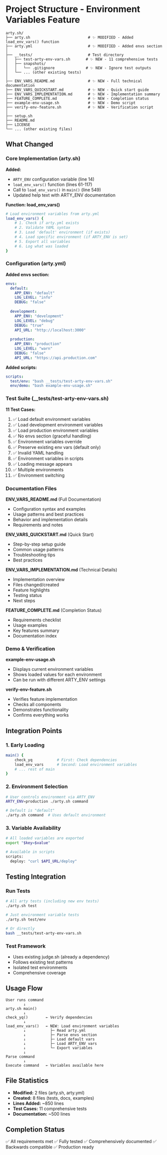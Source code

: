 # Project Structure - Environment Variables Feature

```
arty.sh/
├── arty.sh                          # ✨ MODIFIED - Added load_env_vars() function
├── arty.yml                         # ✨ MODIFIED - Added envs section
│
├── __tests/                         # Test directory
│   ├── test-arty-env-vars.sh       # ✨ NEW - 11 comprehensive tests
│   ├── snapshots/
│   │   └── .gitignore              # ✨ NEW - Ignore test outputs
│   └── ... (other existing tests)
│
├── ENV_VARS_README.md               # ✨ NEW - Full technical documentation
├── ENV_VARS_QUICKSTART.md           # ✨ NEW - Quick start guide
├── ENV_VARS_IMPLEMENTATION.md       # ✨ NEW - Implementation summary
├── FEATURE_COMPLETE.md              # ✨ NEW - Completion status
├── example-env-usage.sh             # ✨ NEW - Demo script
├── verify-env-feature.sh            # ✨ NEW - Verification script
│
├── setup.sh
├── README.md
├── LICENSE
└── ... (other existing files)
```

## What Changed

### Core Implementation (arty.sh)

**Added:**
- `ARTY_ENV` configuration variable (line 14)
- `load_env_vars()` function (lines 61-117)
- Call to `load_env_vars()` in `main()` (line 549)
- Updated help text with ARTY_ENV documentation

**Function: load_env_vars()**
```bash
# Load environment variables from arty.yml
load_env_vars() {
    # 1. Check if arty.yml exists
    # 2. Validate YAML syntax
    # 3. Load 'default' environment (if exists)
    # 4. Load specific environment (if ARTY_ENV is set)
    # 5. Export all variables
    # 6. Log what was loaded
}
```

### Configuration (arty.yml)

**Added envs section:**
```yaml
envs:
  default:
    APP_ENV: "default"
    LOG_LEVEL: "info"
    DEBUG: "false"
  
  development:
    APP_ENV: "development"
    LOG_LEVEL: "debug"
    DEBUG: "true"
    API_URL: "http://localhost:3000"
  
  production:
    APP_ENV: "production"
    LOG_LEVEL: "warn"
    DEBUG: "false"
    API_URL: "https://api.production.com"
```

**Added scripts:**
```yaml
scripts:
  test/env: "bash __tests/test-arty-env-vars.sh"
  env/demo: "bash example-env-usage.sh"
```

### Test Suite (__tests/test-arty-env-vars.sh)

**11 Test Cases:**
1. ✅ Load default environment variables
2. ✅ Load development environment variables
3. ✅ Load production environment variables
4. ✅ No envs section (graceful handling)
5. ✅ Environment variables override
6. ✅ Preserve existing env vars (default only)
7. ✅ Invalid YAML handling
8. ✅ Environment variables in scripts
9. ✅ Loading message appears
10. ✅ Multiple environments
11. ✅ Environment switching

### Documentation Files

**ENV_VARS_README.md** (Full Documentation)
- Configuration syntax and examples
- Usage patterns and best practices
- Behavior and implementation details
- Requirements and notes

**ENV_VARS_QUICKSTART.md** (Quick Start)
- Step-by-step setup guide
- Common usage patterns
- Troubleshooting tips
- Best practices

**ENV_VARS_IMPLEMENTATION.md** (Technical Details)
- Implementation overview
- Files changed/created
- Feature highlights
- Testing status
- Next steps

**FEATURE_COMPLETE.md** (Completion Status)
- Requirements checklist
- Usage examples
- Key features summary
- Documentation index

### Demo & Verification

**example-env-usage.sh**
- Displays current environment variables
- Shows loaded values for each environment
- Can be run with different ARTY_ENV settings

**verify-env-feature.sh**
- Verifies feature implementation
- Checks all components
- Demonstrates functionality
- Confirms everything works

## Integration Points

### 1. Early Loading
```bash
main() {
    check_yq           # First: Check dependencies
    load_env_vars      # Second: Load environment variables
    # ... rest of main
}
```

### 2. Environment Selection
```bash
# User controls environment via ARTY_ENV
ARTY_ENV=production ./arty.sh command

# Default is "default"
./arty.sh command  # Uses default environment
```

### 3. Variable Availability
```bash
# All loaded variables are exported
export "$key=$value"

# Available in scripts
scripts:
  deploy: "curl $API_URL/deploy"
```

## Testing Integration

### Run Tests
```bash
# All arty tests (including new env tests)
./arty.sh test

# Just environment variable tests
./arty.sh test/env

# Or directly
bash __tests/test-arty-env-vars.sh
```

### Test Framework
- Uses existing judge.sh (already a dependency)
- Follows existing test patterns
- Isolated test environments
- Comprehensive coverage

## Usage Flow

```
User runs command
        ↓
arty.sh main()
        ↓
check_yq()        ← Verify dependencies
        ↓
load_env_vars()   ← NEW: Load environment variables
        ↓           ├─ Read arty.yml
        ↓           ├─ Parse envs section
        ↓           ├─ Load default vars
        ↓           ├─ Load ARTY_ENV vars
        ↓           └─ Export variables
        ↓
Parse command
        ↓
Execute command   ← Variables available here
```

## File Statistics

- **Modified:** 2 files (arty.sh, arty.yml)
- **Created:** 8 files (tests, docs, examples)
- **Lines Added:** ~850 lines
- **Test Cases:** 11 comprehensive tests
- **Documentation:** ~500 lines

## Completion Status

✅ All requirements met
✅ Fully tested
✅ Comprehensively documented
✅ Backwards compatible
✅ Production ready
